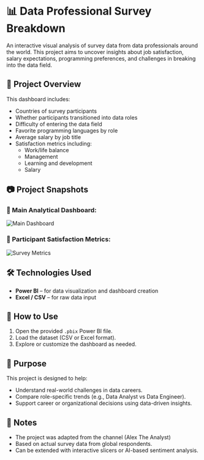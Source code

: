 # 📊 Data Professional Survey Breakdown

An interactive visual analysis of survey data from data professionals around the world. This project aims to uncover insights about job satisfaction, salary expectations, programming preferences, and challenges in breaking into the data field.

## 🧩 Project Overview

This dashboard includes:

- Countries of survey participants
- Whether participants transitioned into data roles
- Difficulty of entering the data field
- Favorite programming languages by role
- Average salary by job title
- Satisfaction metrics including:
  - Work/life balance
  - Management
  - Learning and development
  - Salary

## 📷 Project Snapshots

### 🔹 Main Analytical Dashboard:
![Main Dashboard](C:\Users\dream\Downloads\dashborad\DPS\Card.png)

### 🔹 Participant Satisfaction Metrics:
![Survey Metrics](C:\Users\dream\Downloads\dashborad\DPS\Details.png)

## 🛠️ Technologies Used

- **Power BI** – for data visualization and dashboard creation
- **Excel / CSV** – for raw data input

## 🚀 How to Use

1. Open the provided `.pbix` Power BI file.
2. Load the dataset (CSV or Excel format).
3. Explore or customize the dashboard as needed.

## 🎯 Purpose

This project is designed to help:

- Understand real-world challenges in data careers.
- Compare role-specific trends (e.g., Data Analyst vs Data Engineer).
- Support career or organizational decisions using data-driven insights.

## 📌 Notes

- The project was adapted from the channel (Alex The Analyst)
- Based on actual survey data from global respondents.
- Can be extended with interactive slicers or AI-based sentiment analysis.

